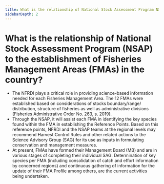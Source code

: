 ```yaml
---
title: What is the relationship of National Stock Assessment Program NSAP to the establishment of Fisheries Management Areas FMAs in the country?
sidebarDepth: 2
---
```


# What is the relationship of National Stock Assessment Program (NSAP) to the establishment of Fisheries Management Areas (FMAs) in the country?


 - The NFRDI plays a critical role in providing science-based information needed for each Fisheries Management Area. The 12 FMAs were established based on considerations of stocks boundary/range/ distribution, structure of fisheries as well as administrative divisions (Fisheries Administrative Order No. 263, s. 2019).
 - Through the NSAP, it will assist each FMA in identifying the key species found within the FMA in establishing the Reference Points. Based on this reference points, NFRDI and the NSAP teams at the regional levels may recommend Harvest Control Rules and other related actions to the Science Advisory Group (SAG) for its use as inputs in formulating conservation and management measures.
 - At present, FMAs have formed their Management Board (MB) and are in various stages of completing their individual SAG. Determination of key species per FMA (including consolidation of catch and effort information by concerned regions) and continuous gathering of information for the update of their FMA  Profile among others, are the current activities being undertaken.
